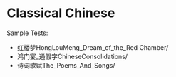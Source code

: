 # Classical Chinese

Sample Tests:
- 红楼梦HongLouMeng_Dream_of_the_Red Chamber/
- 鸿门宴_通假字ChineseConsolidations/
- 诗词歌赋The_Poems_And_Songs/